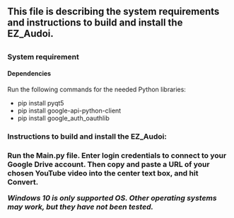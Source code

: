 <h2> This file is describing the system requirements and instructions to build and install the EZ_Audoi.<h2>

<h3> System requirement </h3>
<h4>Dependencies</h4>
Run the following commands for the needed Python libraries:

* pip install pyqt5
* pip install google-api-python-client
* pip install google_auth_oauthlib

<h3> Instructions to build and install the EZ_Audoi: <h3>

Run the Main.py file. Enter login credentials to connect to your Google Drive account. Then copy and paste a URL of your chosen YouTube video into the center text box, and hit Convert.

*Windows 10 is only supported OS. Other operating systems may work, but they have not been tested.*
